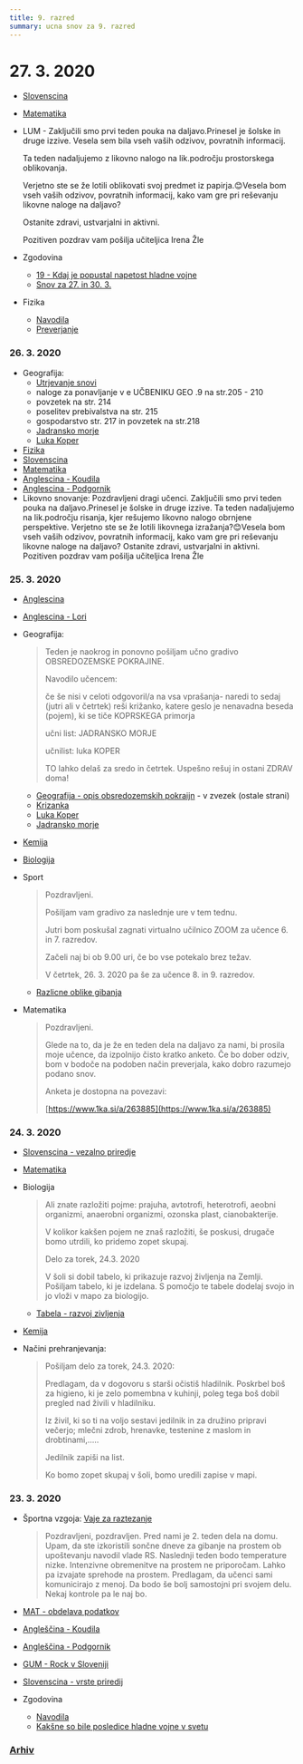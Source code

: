```yaml
---
title: 9. razred
summary: ucna snov za 9. razred
---
```


<!--
### 30. 3. 2020

* Zgodovina
    * [19 - Kdaj je popustal napetost hladne vojne](zgodovina/19-kdaj-je-popustila-napetost.pdf)
    * [Snov za 27. in 30. 3.](zgodovina/2020-03-27-30-zgodovina.pdf)
-->

# 27. 3. 2020

* [Slovenscina](slovenscina/2020-03-27-slovenscina.pdf)
* [Matematika](matematika/2020-03-27-matematika.pdf)
* LUM - Zaključili smo prvi teden pouka na daljavo.Prinesel je šolske in druge izzive. Vesela sem bila vseh vaših odzivov, povratnih informacij.

    Ta teden nadaljujemo z likovno nalogo na lik.področju prostorskega oblikovanja.

    Verjetno ste se že lotili oblikovati svoj predmet iz papirja.😊Vesela bom vseh vaših odzivov, povratnih informacij, kako vam gre pri reševanju likovne naloge na daljavo?

    Ostanite zdravi, ustvarjalni in aktivni.

    Pozitiven pozdrav vam pošilja učiteljica Irena Žle

* Zgodovina
    * [19 - Kdaj je popustal napetost hladne vojne](zgodovina/19-kdaj-je-popustila-napetost.pdf)
    * [Snov za 27. in 30. 3.](zgodovina/2020-03-27-30-zgodovina.pdf)
* Fizika
    * [Navodila](fizika/Navodila4FIZ9.pdf)
    * [Preverjanje](fizika/PreverjanjeFIZ9poglavje_3.pdf)

### 26. 3. 2020

* Geografija:
    * [Utrjevanje snovi](https://eucbeniki.sio.si/geo9/2652/index1.html)
    * naloge za ponavljanje v e UČBENIKU GEO .9 na str.205 - 210  
    * povzetek na str. 214
    * poselitev prebivalstva na str. 215 
    * gospodarstvo str. 217 in povzetek na str.218  
    * [Jadransko morje](geografija/jadransko-morje.pdf)
    * [Luka Koper](geografija/luka-koper.pdf)
* [Fizika](fizika/Navodila3FIZ9.pdf)
* [Slovenscina](slovenscina/2020-03-26-slovenscina.pdf)
* [Matematika](matematika/2020-03-26-matematika.pdf)
* [Anglescina - Koudila](anglescina/2020-03-26-koudila.pdf)
* [Anglescina - Podgornik](anglescina/2020-03-26-podgornik.pdf)
* Likovno snovanje: Pozdravljeni dragi učenci.
Zaključili smo prvi teden pouka na daljavo.Prinesel je šolske in druge izzive. 
Ta teden nadaljujemo na lik.področju risanja, kjer rešujemo likovno nalogo obrnjene perspektive.
Verjetno ste se že lotili  likovnega izražanja?😊Vesela bom vseh vaših odzivov, povratnih informacij, kako vam gre pri reševanju likovne naloge na daljavo?
Ostanite zdravi, ustvarjalni in aktivni.
Pozitiven pozdrav vam pošilja učiteljica Irena Žle

### 25. 3. 2020

* [Anglescina](anglescina/2020-03-25-anglescina.pdf)
* [Anglescina - Lori](anglescina/2020-03-25-ang-lori.pdf)
* Geografija:

    >Teden je naokrog in ponovno pošiljam učno gradivo OBSREDOZEMSKE POKRAJINE. 
    >
    >Navodilo učencem: 
    >
    >če še nisi v celoti odgovoril/a na vsa vprašanja- naredi to sedaj (jutri ali v četrtek) 
    >reši križanko, katere geslo je nenavadna beseda (pojem), ki se tiče KOPRSKEGA primorja 
    >
    >učni list: JADRANSKO MORJE 
    >
    >učnilist: luka KOPER 
    >
    >TO lahko delaš za sredo in četrtek.  Uspešno rešuj in ostani ZDRAV  doma! 

    * [Geografija - opis obsredozemskih pokraijn](geografija/OPIS-OBSREDOZEMSKIH-POKRAJIN.pdf) - v zvezek (ostale strani)
    * [Krizanka](geografija/2020-03-25-krizanka.pdf)
    * [Luka Koper](geografija/luka-koper.pdf)
    * [Jadransko morje](geografija/jadransko-morje.pdf)

* [Kemija](kemija/2020-03-25-kemija.pdf)
* [Biologija](biologija/2020-03-25-biologija.pdf)
* Sport

    >Pozdravljeni.
    >
    >Pošiljam vam gradivo za naslednje ure v tem tednu.
    >
    >Jutri bom poskušal zagnati virtualno učilnico ZOOM za učence 6. in 7. razredov.
    >
    >Začeli naj bi ob 9.00 uri, če bo vse potekalo brez težav.
    >
    >V četrtek, 26. 3. 2020 pa še za učence 8. in 9. razredov.

    * [Razlicne oblike gibanja](sport/2020-03-25-gibanje.pdf)

* Matematika

    >Pozdravljeni.
    > 
    >Glede na to, da je že en teden dela na daljavo za nami, bi prosila moje učence, da izpolnijo čisto kratko anketo. Če bo dober odziv, bom v bodoče na podoben način preverjala, kako dobro razumejo podano snov.
    > 
    >Anketa je dostopna na povezavi:
    > 
    >[https://www.1ka.si/a/263885](https://www.1ka.si/a/263885)


### 24. 3. 2020

* [Slovenscina - vezalno priredje](slovenscina/2020-03-24-vezalno-priredje.pdf)
* [Matematika](matematika/2020-03-24-matematika.pdf)
* Biologija

    > Ali znate razložiti pojme: prajuha, avtotrofi, heterotrofi, aeobni organizmi, anaerobni organizmi, ozonska plast, cianobakterije.
    >
    > V kolikor kakšen pojem ne znaš razložiti, še poskusi, drugače bomo utrdili, ko pridemo zopet skupaj.
    >
    > Delo za torek, 24.3. 2020
    >
    > V šoli si dobil tabelo, ki prikazuje razvoj življenja na Zemlji. Pošiljam tabelo, ki je izdelana. S pomočjo te tabele dodelaj svojo in jo vloži v mapo za biologijo.

    * [Tabela - razvoj zivljenja](biologija/2020-03-24-tabela.pdf)

* [Kemija](kemija/Navodila4KEM9.pdf)
* Načini prehranjevanja:

    > Pošiljam delo za torek, 24.3. 2020:
    >
    > Predlagam, da v dogovoru s starši očistiš hladilnik. Poskrbel boš za higieno, ki je zelo pomembna v kuhinji, poleg tega boš dobil pregled nad živili v hladilniku.
    >
    > Iz živil, ki so ti na voljo sestavi jedilnik in za družino pripravi večerjo; mlečni zdrob, hrenavke, testenine z maslom in drobtinami,…..
    >
    > Jedilnik zapiši na list.
    >
    > Ko bomo zopet skupaj v šoli, bomo uredili zapise v mapi.

### 23. 3. 2020

* Športna vzgoja: [Vaje za raztezanje](sport/2020-03-23-vaje-raztezanja.pdf)

    >Pozdravljeni, pozdravljen.
    >Pred nami je 2. teden dela na domu. Upam, da ste izkoristili sončne dneve za gibanje na prostem ob upoštevanju navodil vlade RS.
    >Naslednji teden bodo temperature nizke. Intenzivne obremenitve na prostem ne priporočam. 
    >Lahko pa izvajate sprehode na prostem. 
    >Predlagam, da učenci sami komunicirajo z menoj. Da bodo še bolj samostojni pri svojem delu. Nekaj kontrole pa le naj bo.

* [MAT - obdelava podatkov](matematika/2020-03-23-matematika.pdf)
* [Angleščina - Koudila](anglescina/2020-03-23-anglescina.pdf)
* [Angleščina - Podgornik](anglescina/2020-03-23-anglescina-lori.pdf)
* [GUM - Rock v Sloveniji](gum/2020-03-23-rock-v-sloveniji.pdf)
* [Slovenscina - vrste priredij](slovenscina/2020-03-23-vrste-priredij.pdf)
* Zgodovina
    * [Navodila](zgodovina/2020-03-23-zgodovina.pdf)
    * [Kakšne so bile posledice hladne vojne v svetu](zgodovina/18-Kaksne-so-bile-posledice-hladne-vojne-v-svetu.pdf)


### [Arhiv](arhiv.md)